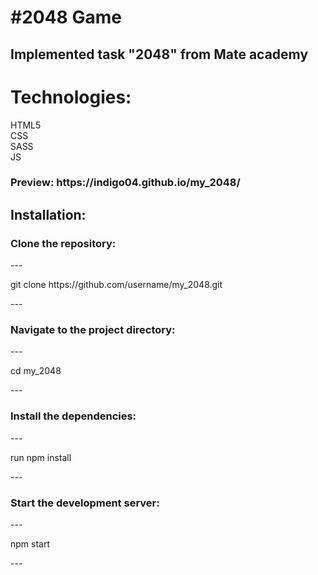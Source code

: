 <h1>#2048 Game</h1>
<h2>Implemented task "2048" from Mate academy</h2>
<h1>Technologies:</h1> 
HTML5</br>
CSS</br>
SASS</br>
JS</br>
<h3>Preview: https://indigo04.github.io/my_2048/</h3>
<h2>Installation:</h1>
<h3>Clone the repository:</h3>
---
<p>git clone https://github.com/username/my_2048.git</p>
---
<h3>Navigate to the project directory:</h3>
---
<p>cd my_2048</p>
---
<h3>Install the dependencies:</h3>
---
<p>run npm install</p>
---
<h3>Start the development server:</h3>
---
<p>npm start</p>
---
